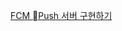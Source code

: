 
[ FCM Push 서버 구현하기](https://velog.io/@zedy_dev/Spring-Boot-FCM-%EC%95%8C%EB%A6%BC-%EA%B5%AC%ED%98%84%ED%95%98%EA%B8%B0-2)

